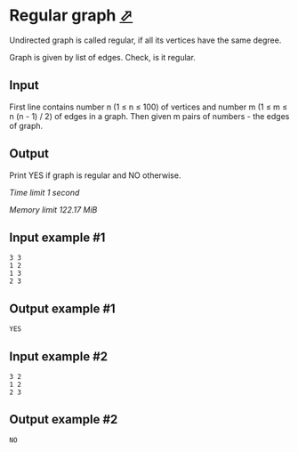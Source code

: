 # Regular graph [⬀](https://www.e-olymp.com/en/contests/9060/problems/78613)

Undirected graph is called regular, if all its vertices have the same degree.

Graph is given by list of edges. Check, is it regular.

## Input

First line contains number n (1 ≤ n ≤ 100) of vertices and number m (1 ≤ m ≤ n (n - 1) / 2) of edges in a graph. Then given m pairs of numbers - the edges of graph.

## Output

Print YES if graph is regular and NO otherwise.

_Time limit 1 second_

_Memory limit 122.17 MiB_

## Input example #1
```
3 3
1 2
1 3
2 3
```

## Output example #1
```
YES
```

## Input example #2
```
3 2
1 2
2 3
```

## Output example #2
```
NO
```
